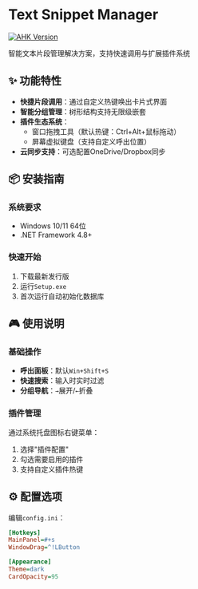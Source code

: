 # Text Snippet Manager 

[![AHK Version](https://img.shields.io/badge/AutoHotkey-v2.0-blue)]()

智能文本片段管理解决方案，支持快速调用与扩展插件系统

## ✨ 功能特性
- **快捷片段调用**：通过自定义热键唤出卡片式界面
- **智能分组管理**：树形结构支持无限级嵌套
- **插件生态系统**：
  - 窗口拖拽工具（默认热键：Ctrl+Alt+鼠标拖动）
  - 屏幕虚拟键盘（支持自定义呼出位置）
- **云同步支持**：可选配置OneDrive/Dropbox同步

## 📦 安装指南
### 系统要求
- Windows 10/11 64位
- .NET Framework 4.8+

### 快速开始
1. 下载最新发行版
2. 运行`Setup.exe`
3. 首次运行自动初始化数据库

## 🎮 使用说明
### 基础操作
- **呼出面板**：默认`Win+Shift+S` 
- **快速搜索**：输入时实时过滤
- **分组导航**：`→`展开/`←`折叠

### 插件管理
通过系统托盘图标右键菜单：
1. 选择"插件配置"
2. 勾选需要启用的插件
3. 支持自定义插件热键

## ⚙️ 配置选项
编辑`config.ini`：
```ini
[Hotkeys]
MainPanel=#+s
WindowDrag=^!LButton

[Appearance]
Theme=dark
CardOpacity=95